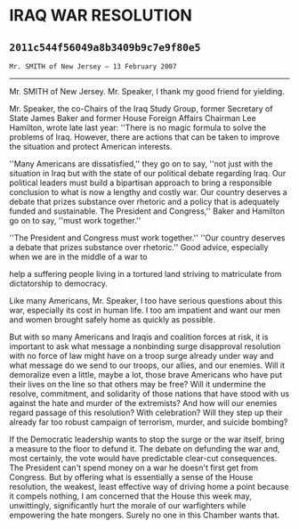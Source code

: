 # IRAQ WAR RESOLUTION
## `2011c544f56049a8b3409b9c7e9f80e5`
`Mr. SMITH of New Jersey — 13 February 2007`

---


Mr. SMITH of New Jersey. Mr. Speaker, I thank my good friend for 
yielding.

Mr. Speaker, the co-Chairs of the Iraq Study Group, former Secretary 
of State James Baker and former House Foreign Affairs Chairman Lee 
Hamilton, wrote late last year: ''There is no magic formula to solve 
the problems of Iraq. However, there are actions that can be taken to 
improve the situation and protect American interests.

''Many Americans are dissatisfied,'' they go on to say, ''not just 
with the situation in Iraq but with the state of our political debate 
regarding Iraq. Our political leaders must build a bipartisan approach 
to bring a responsible conclusion to what is now a lengthy and costly 
war. Our country deserves a debate that prizes substance over rhetoric 
and a policy that is adequately funded and sustainable. The President 
and Congress,'' Baker and Hamilton go on to say, ''must work 
together.''

''The President and Congress must work together.'' ''Our country 
deserves a debate that prizes substance over rhetoric.'' Good advice, 
especially when we are in the middle of a war to


help a suffering people living in a tortured land striving to 
matriculate from dictatorship to democracy.

Like many Americans, Mr. Speaker, I too have serious questions about 
this war, especially its cost in human life. I too am impatient and 
want our men and women brought safely home as quickly as possible.

But with so many Americans and Iraqis and coalition forces at risk, 
it is important to ask what message a nonbinding surge disapproval 
resolution with no force of law might have on a troop surge already 
under way and what message do we send to our troops, our allies, and 
our enemies. Will it demoralize even a little, maybe a lot, those brave 
Americans who have put their lives on the line so that others may be 
free? Will it undermine the resolve, commitment, and solidarity of 
those nations that have stood with us against the hate and murder of 
the extremists? And how will our enemies regard passage of this 
resolution? With celebration? Will they step up their already far too 
robust campaign of terrorism, murder, and suicide bombing?

If the Democratic leadership wants to stop the surge or the war 
itself, bring a measure to the floor to defund it. The debate on 
defunding the war and, most certainly, the vote would have predictable 
clear-cut consequences. The President can't spend money on a war he 
doesn't first get from Congress. But by offering what is essentially a 
sense of the House resolution, the weakest, least effective way of 
driving home a point because it compels nothing, I am concerned that 
the House this week may, unwittingly, significantly hurt the morale of 
our warfighters while empowering the hate mongers. Surely no one in 
this Chamber wants that.